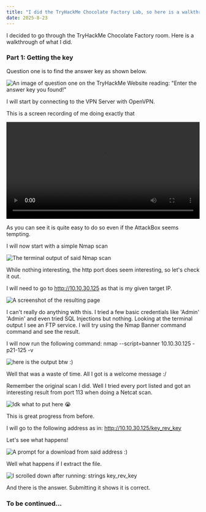 ```yaml
---
title: "I did the TryHackMe Chocolate Factory Lab, so here is a walkthrough"
date: 2025-8-23
---
```


I decided to go through the TryHackMe Chocolate Factory room. Here is a walkthrough of what I did.

### Part 1: Getting the key

Question one is to find the answer key as shown below.

![An image of question one on the TryHackMe Website reading: "Enter the answer key you found!"](https://files.catbox.moe/gx15cn.png)

I will start by connecting to the VPN Server with OpenVPN.

This is a screen recording of me doing exactly that

<video controls width="100%">
  <source src="https://files.catbox.moe/lfln6b.mp4" type="video/mp4">
  Your browser does not support the video tag.
</video>

As you can see it is quite easy to do so even if the AttackBox seems tempting.

I will now start with a simple Nmap scan

![The terminal output of said Nmap scan](https://files.catbox.moe/kcadh3.png)

While nothing interesting, the http port does seem interesting, so let's check it out.

I will need to go to http://10.10.30.125 as that is my given target IP.

![A screenshot of the resulting page](https://files.catbox.moe/z1p7u9.png)

I can't really do anything with this. I tried a few basic credentials like 'Admin' 'Admin' and even tried SQL Injections but nothing. 
Looking at the terminal output I see an FTP service. I will try using the Nmap Banner command command and see the result.

I will now run the following command: nmap --script=banner 10.10.30.125 -p21-125 -v

![here is the output btw :)](https://files.catbox.moe/r7m69l.png)

Well that was a waste of time. All I got is a welcome message :/

Remember the original scan I did. Well I tried every port listed and got an interesting result from port 113 when doing a Netcat scan.

![Idk what to put here 😭](https://files.catbox.moe/l0v4ls.png)

This is great progress from before.

I will go to the following address as in: http://10.10.30.125/key_rev_key

Let's see what happens!

![A prompt for a download from said address :)](https://files.catbox.moe/pwnco2.png)

Well what happens if I extract the file.

![I scrolled down after running: strings key_rev_key](https://files.catbox.moe/34oz92.png)

And there is the answer. Submitting it shows it is correct.


### To be continued...






